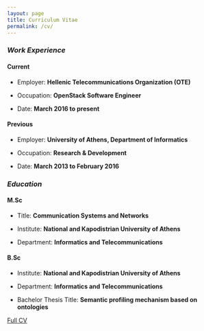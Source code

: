 ```yaml
---
layout: page
title: Curriculum Vitae
permalink: /cv/
---
```


### *Work Experience*

#### Current

- Employer:
**Hellenic Telecommunications Organization (OTE)**

- Occupation:
**OpenStack Software Engineer**

- Date:
**March 2016 to present**

#### Previous

- Employer:
**University of Athens, Department of Informatics**

- Occupation:
**Research & Development**

- Date:
**March 2013 to February 2016**


### *Education*

#### M.Sc

- Title:
**Communication Systems and Networks**

- Institute:
**National and Kapodistrian University of Athens**

- Department:
**Informatics and Telecommunications**

#### B.Sc

- Institute:
**National and Kapodistrian University of Athens**

- Department:
**Informatics and Telecommunications**

- Bachelor Thesis Title:
**Semantic profiling mechanism based on ontologies**


[Full CV](../assest/NikolasBompetsisCV.pdf)
